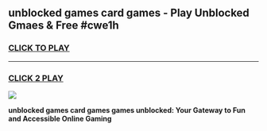 
## unblocked games card games - Play Unblocked Gmaes & Free #cwe1h
<h3>
<a href="https://news.freeplayer.one?title=unblocked_games_card_games&ref=03M">CLICK TO PLAY</a></h3>
<hr>

<h3>
<a href="https://news.freeplayer.one?title=unblocked_games_card_games&ref=03M">CLICK 2 PLAY</a>
  
</h3>

<a href="https://news.freeplayer.one?title=unblocked_games_card_games&ref=03M"><img src="https://clearcache.store/games.png"></a>


**unblocked games card games games unblocked: Your Gateway to Fun and Accessible Online Gaming**
